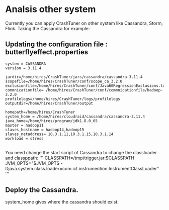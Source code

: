 # Analsis other system
Currently you can apply CrashTuner on other system like Cassandra, Storm, Flink.
Taking the Cassandra for example:
## Updating the configuration file : butterflyeffect.properties
```
system = CASSANDRA
version = 3.11.4

jardir=/home/hires/CrashTuner/jars/cassandra/cassandra-3.11.4
scopefile=/home/hires/CrashTuner/conf/scope_ca_3.2.0
exclusionfile=/home/hires/CrashTuner/conf/Java60RegressionExclusions.txt
commnicationfile= /home/hires/CrashTuner/conf/commnicationfile/hadoop-3.2.0
profilelogs=/home/hires/CrashTuner/logs/profilelogs
outputdir=/home/hires/CrashTuner/output

homepath=/home/hires/CrashTuner
system_home = /home/hires/cloudraid/cassandra/cassandra-3.11.4
java_home=/home/hires/program/jdk1.8.0_65
master = hadoop11
slaves_hostname = hadoop14,hadoop15
slaves_netaddress= 10.3.1.11,10.3.1.15,10.3.1.14
workload = stress
```
## 
You need change the start script of Cassandra to change the classloader and classppath:
'''
CLASSPATH=/tmp/trigger.jar:$CLASSPATH
JVM_OPTS="$JVM_OPTS -Djava.system.class.loader=com.ict.instrumention.InstrumentClassLoader"
'''

## Deploy the Cassandra.
system_home gives where the cassandra should exist.
